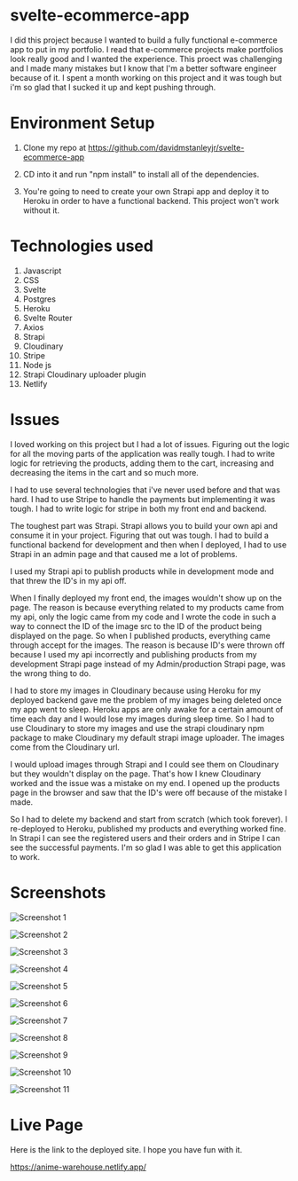 # svelte-ecommerce-app

I did this project because I wanted to build a fully functional e-commerce app to put in my portfolio. I read that e-commerce projects make portfolios look really good and I wanted the experience. This proect was challenging and I made many mistakes but I know that I'm a better software engineer because of it. I spent a month working on this project and it was tough but i'm so glad that I sucked it up and kept pushing through.
# Environment Setup
 
 1. Clone my repo at https://github.com/davidmstanleyjr/svelte-ecommerce-app

 2. CD into it and run "npm install" to install all of the dependencies.

 3. You're going to need to create your own Strapi app and deploy it to Heroku in order to have a functional backend. This project won't work without it.

 # Technologies used

 1. Javascript
 2. CSS
 3. Svelte 
 4. Postgres
 5. Heroku
 6. Svelte Router
 7. Axios
 8. Strapi 
 9. Cloudinary
 10. Stripe
 11. Node js
 12. Strapi Cloudinary uploader plugin
 13. Netlify

# Issues

I loved working on this project but I had a lot of issues. Figuring out the logic for all the moving parts of the application was really tough. I had to write logic for retrieving the products, adding them to the cart, increasing and decreasing the items in the cart and so much more. 

I had to use several technologies that i've never used before and that was hard. I had to use Stripe to handle the payments but implementing it was tough. I had to write logic for stripe in both my front end and backend. 

The toughest part was Strapi. Strapi allows you to build your own api and consume it in your project. Figuring that out was tough. I had to build a functional backend for development and then when I deployed, I had to use Strapi in an admin page and that caused me a lot of problems. 

I used my Strapi api to publish products while in development mode and that threw the ID's in my api off. 

When I finally deployed my front end, the images wouldn't show up on the page. The reason is because everything related to my products came from my api, only the logic came from my code and I wrote the code in such a way to connect the ID of the image src to the ID of the product being displayed on the page. So when I published products, everything came through accept for the images. The reason is because ID's were thrown off because I used my api incorrectly and publishing products from my development Strapi page instead of my Admin/production Strapi page, was the wrong thing to do. 

I had to store my images in Cloudinary because using Heroku for my deployed backend gave me the problem of my images being deleted once my app went to sleep. Heroku apps are only awake for a certain amount of time each day and I would lose my images during sleep time. So I had to use Cloudinary to store my images and use the strapi cloudinary npm package to make Cloudinary my default strapi image uploader. The images come from the Cloudinary url.

I would upload images through Strapi and I could see them on Cloudinary but they wouldn't display on the page. That's how I knew Cloudinary worked and the issue was a mistake on my end. I opened up the products page in the browser and saw that the ID's were off because of the mistake I made.

So I had to delete my backend and start from scratch (which took forever). I re-deployed to Heroku, published my products and everything worked fine. In Strapi I can see the registered users and their orders and in Stripe I can see the successful payments. I'm so glad I was able to get this application to work.

# Screenshots

![Screenshot 1](public/assets/images/snip1.PNG)

![Screenshot 2](public/assets/images/snip2.PNG)

![Screenshot 3](public/assets/images/snip3.PNG)

![Screenshot 4](public/assets/images/snip4.PNG)

![Screenshot 5](public/assets/images/snip5.PNG)

![Screenshot 6](public/assets/images/snip6.PNG)

![Screenshot 7](public/assets/images/snip7.PNG)

![Screenshot 8](public/assets/images/snip8.PNG)

![Screenshot 9](public/assets/images/snip9.PNG)

![Screenshot 10](public/assets/images/snip10.PNG)

![Screenshot 11](public/assets/images/snip11.PNG)

# Live Page 

Here is the link to the deployed site. I hope you have fun with it.

https://anime-warehouse.netlify.app/

